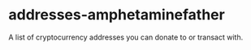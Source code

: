 # addresses-amphetaminefather
A list of cryptocurrency addresses you can donate to or transact with.
